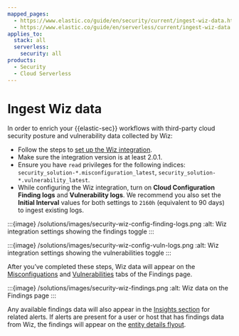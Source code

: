 ```yaml
---
mapped_pages:
  - https://www.elastic.co/guide/en/security/current/ingest-wiz-data.html
  - https://www.elastic.co/guide/en/serverless/current/ingest-wiz-data.html
applies_to:
  stack: all
  serverless:
    security: all
products:
  - Security
  - Cloud Serverless
---
```


# Ingest Wiz data

In order to enrich your {{elastic-sec}} workflows with third-party cloud security posture and vulnerability data collected by Wiz:

* Follow the steps to [set up the Wiz integration](https://docs.elastic.co/en/integrations/wiz).
* Make sure the integration version is at least 2.0.1.
* Ensure you have `read` privileges for the following indices: `security_solution-*.misconfiguration_latest`, `security_solution-*.vulnerability_latest`.
* While configuring the Wiz integration, turn on **Cloud Configuration Finding logs** and **Vulnerability logs**. We recommend you also set the **Initial Interval** values for both settings to `2160h` (equivalent to 90 days) to ingest existing logs.

:::{image} /solutions/images/security-wiz-config-finding-logs.png
:alt: Wiz integration settings showing the findings toggle
:::

:::{image} /solutions/images/security-wiz-config-vuln-logs.png
:alt: Wiz integration settings showing the vulnerabilities toggle
:::

After you’ve completed these steps, Wiz data will appear on the [Misconfiguations](/solutions/security/cloud/findings-page.md) and [Vulnerabilities](/solutions/security/cloud/findings-page-3.md) tabs of the Findings page.

:::{image} /solutions/images/security-wiz-findings.png
:alt: Wiz data on the Findings page
:::

Any available findings data will also appear in the [Insights section](/solutions/security/detect-and-alert/view-detection-alert-details.md#insights-section) for related alerts. If alerts are present for a user or host that has findings data from Wiz, the findings will appear on the [entity details flyout](/solutions/security/advanced-entity-analytics/view-entity-details.md#entity-details-flyout).
